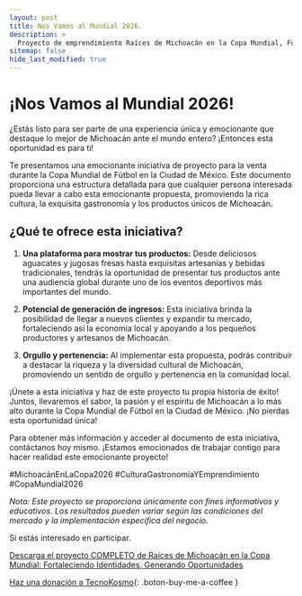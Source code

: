 ```yaml
---
layout: post
title: Nos Vamos al Mundial 2026.
description: >
  Proyecto de emprendimiento Raíces de Michoacán en la Copa Mundial, Fortaleciendo Identidades, Generando Oportunidades
sitemap: false
hide_last_modified: true
---
```


# ¡Nos Vamos al Mundial 2026!

¿Estás listo para ser parte de una experiencia única y emocionante que destaque lo mejor de Michoacán ante el mundo entero? ¡Entonces esta oportunidad es para ti!

Te presentamos una emocionante iniciativa de proyecto para la venta durante la Copa Mundial de Fútbol en la Ciudad de México. Este documento proporciona una estructura detallada para que cualquier persona interesada pueda llevar a cabo esta emocionante propuesta, promoviendo la rica cultura, la exquisita gastronomía y los productos únicos de Michoacán.

## ¿Qué te ofrece esta iniciativa? ##

1. **Una plataforma para mostrar tus productos:** Desde deliciosos aguacates y jugosas fresas hasta exquisitas artesanías y bebidas tradicionales, tendrás la oportunidad de presentar tus productos ante una audiencia global durante uno de los eventos deportivos más importantes del mundo.

2. **Potencial de generación de ingresos:** Esta iniciativa brinda la posibilidad de llegar a nuevos clientes y expandir tu mercado, fortaleciendo así la economía local y apoyando a los pequeños productores y artesanos de Michoacán.

3. **Orgullo y pertenencia:** Al implementar esta propuesta, podrás contribuir a destacar la riqueza y la diversidad cultural de Michoacán, promoviendo un sentido de orgullo y pertenencia en la comunidad local.

¡Únete a esta iniciativa y haz de este proyecto tu propia historia de éxito! Juntos, llevaremos el sabor, la pasión y el espíritu de Michoacán a lo más alto durante la Copa Mundial de Fútbol en la Ciudad de México. ¡No pierdas esta oportunidad única!

Para obtener más información y acceder al documento de esta iniciativa, contáctanos hoy mismo. ¡Estamos emocionados de trabajar contigo para hacer realidad este emocionante proyecto!

#MichoacánEnLaCopa2026 #CulturaGastronomíaYEmprendimiento #CopaMundial2026

*Nota: Este proyecto se proporciona únicamente con fines informativos y educativos. Los resultados pueden variar según las condiciones del mercado y la implementación específica del negocio.*

Si estás interesado en participar.

[Descarga el proyecto COMPLETO de Raíces de Michoacán en la Copa Mundial: Fortaleciendo Identidades, Generando Oportunidades ](https://www.dropbox.com/scl/fo/z4zdsyfkduww0vx7e0fwk/h?rlkey=2uqploiicfj8bvt8axocu5t3z&dl=0)

[Haz una donación a TecnoKosmo](https://www.buymeacoffee.com/nain.taleb){: .boton-buy-me-a-coffee }

<object data="../nosVamosAlMundial.pdf" width="100%" height="600" type='application/pdf'></object>
